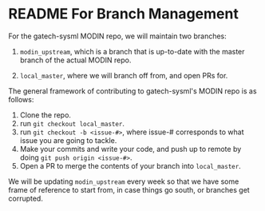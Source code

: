 # README For Branch Management

For the gatech-sysml MODIN repo, we will maintain two branches:

1. `modin_upstream`, which is a branch that is up-to-date with the master branch of the actual MODIN repo.

2. `local_master`, where we will branch off from, and open PRs for.

The general framework of contributing to gatech-sysml's MODIN repo is as follows:

1. Clone the repo.
2. run `git checkout local_master`.
3. run `git checkout -b <issue-#>`, where issue-# corresponds to what issue you are going to tackle.
4. Make your commits and write your code, and push up to remote by doing `git push origin <issue-#>`.
5. Open a PR to merge the contents of your branch into `local_master`.


We will be updating `modin_upstream` every week so that we have some frame of reference to start from, in case
things go south, or branches get corrupted.

